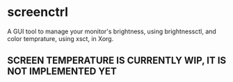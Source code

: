 # screenctrl
A GUI tool to manage your monitor's brightness, using brightnessctl, and color temprature, using xsct, in Xorg.

## SCREEN TEMPERATURE IS CURRENTLY WIP, IT IS NOT IMPLEMENTED YET

